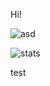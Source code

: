 Hi!

![asd](https://media.tenor.com/images/9065f43abb8ae08d4d0adf5885df6b19/tenor.gif)

![stats](https://github-readme-stats.vercel.app/api?username=metal6&theme=tokyonight)

test
